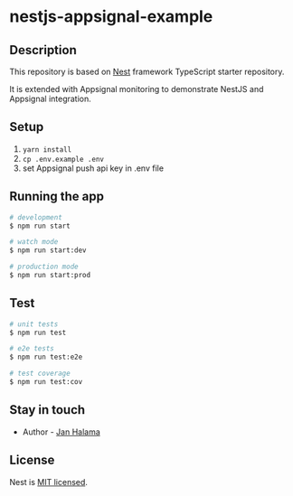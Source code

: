 # nestjs-appsignal-example

## Description

This repository is based on [Nest](https://github.com/nestjs/nest) framework TypeScript starter repository.

It is extended with Appsignal monitoring to demonstrate NestJS and Appsignal integration.

## Setup

1. `yarn install`
2. `cp .env.example .env`
3. set Appsignal push api key in .env file

## Running the app

```bash
# development
$ npm run start

# watch mode
$ npm run start:dev

# production mode
$ npm run start:prod
```

## Test

```bash
# unit tests
$ npm run test

# e2e tests
$ npm run test:e2e

# test coverage
$ npm run test:cov
```

## Stay in touch

- Author - [Jan Halama](http://janhalama.cz)

## License

Nest is [MIT licensed](LICENSE).
